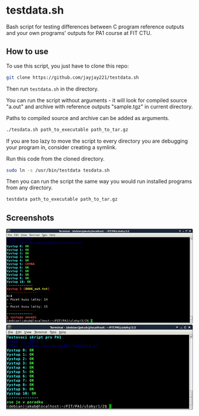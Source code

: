 # testdata.sh
Bash script for testing differences between C program reference outputs and your own programs' outputs for PA1 course at FIT CTU.


## How to use
To use this script, you just have to clone this repo:

```bash
git clone https://github.com/jayjay221/testdata.sh
```

Then run `testdata.sh` in the directory.

You can run the script without arguments - it will look for compiled source "a.out" and archive with reference outputs "sample.tgz" in current directory.

Paths to compiled source and archive can be added as arguments.

```bash
./tesdata.sh path_to_executable path_to_tar.gz
```

If you are too lazy to move the script to every directory you are debugging your program in, consider creating a symlink.

Run this code from the cloned directory.

```bash
sudo ln -s /usr/bin/testdata tesdata.sh
```

Then you can run the script the same way you would run installed programs from any directory.

```bash
testdata path_to_executable path_to_tar.gz
```

## Screenshots

![screenshot1](https://github.com/jayjay221/testdata.sh/blob/master/screenshot1.png?raw=true)
![screenshot2](https://github.com/jayjay221/testdata.sh/blob/master/screenshot2.png?raw=true)
